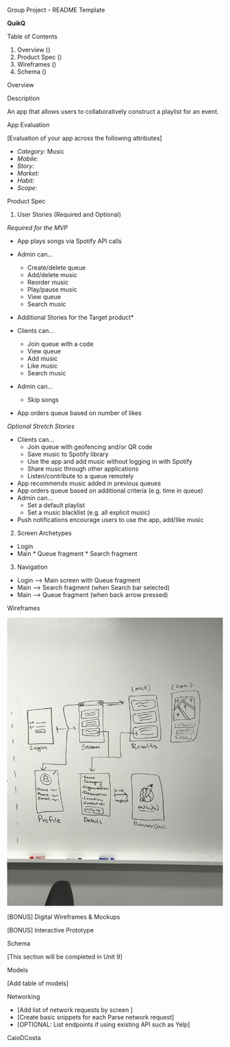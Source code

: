 Group Project - README Template

**QuikQ**

Table of Contents

1. Overview ()
2. Product Spec ()
3. Wireframes ()
4. Schema ()

Overview


Description

An app that allows users to collaboratively construct a playlist for an event.


App Evaluation

[Evaluation of your app across the following attributes]

* *Category:* Music
* *Mobile:* 
* *Story:*
* *Market:*  
* *Habit:*
* *Scope:* 


Product Spec

1. User Stories (Required and Optional)

*Required for the MVP*

* App plays songs via Spotify API calls
* Admin can...
    * Create/delete queue
    * Add/delete music
    * Reorder music
    * Play/pause music
    * View queue
    * Search music


* Additional Stories for the Target product*

* Clients can...
    * Join queue with a code
    * View queue
    * Add music
    * Like music
    * Search music
* Admin can...
    * Skip songs
* App orders queue based on number of likes


*Optional Stretch Stories*

* Clients can...
    * Join queue with geofencing and/or QR code
    * Save music to Spotify library
    * Use the app and add music without logging in with Spotify
    * Share music through other applications
    * Listen/contribute to a queue remotely
* App recommends music added in previous queues
* App orders queue based on additional criteria (e.g. time in queue)
* Admin can...
    * Set a default playlist
    * Set a music blacklist (e.g. all explicit music)
* Push notifications encourage users to use the app, add/like music


2. Screen Archetypes

* Login
* Main
      * Queue fragment
      * Search fragment

3. Navigation

* Login --> Main screen with Queue fragment
* Main --> Search fragment (when Search bar selected)
* Main --> Queue fragment (when back arrow pressed)

Wireframes

![Image of Wireframe](./wireframe.jpg)

[BONUS] Digital Wireframes & Mockups

[BONUS] Interactive Prototype

Schema

[This section will be completed in Unit 9]

Models

[Add table of models]

Networking

* [Add list of network requests by screen ]
* [Create basic snippets for each Parse network request]
* [OPTIONAL: List endpoints if using existing API such as Yelp]

CaioDCosta
